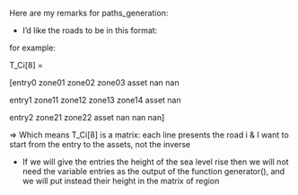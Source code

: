 Here are my remarks for paths_generation:

- I’d like the roads to be in this format:

for example:

 T_Ci[8] = 

[entry0  zone01 zone02 zone03 asset     nan   nan

 entry1  zone11 zone12 zone13 zone14 asset nan 

 entry2  zone21 zone22 asset    nan       nan    nan]

⇒ Which means T_Ci[8] is a matrix: each line presents the road i & I want to start from the entry to the assets, not the inverse 

- If we will give the entries the height of the sea level rise then we will not need the variable entries as the output of the function generator(), and we will put instead their height in the matrix of region